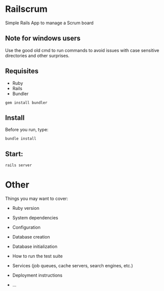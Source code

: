 # Railscrum
Simple Rails App to manage a Scrum board

## Note for windows users
Use the good old cmd to run commands to avoid issues with
case sensitive directories and other surprises.

## Requisites
- Ruby
- Rails
- Bundler

```
gem install bundler
```
## Install
Before you run, type:
```
bundle install
```

## Start:
```
rails server
```

# Other
Things you may want to cover:

* Ruby version

* System dependencies

* Configuration

* Database creation

* Database initialization

* How to run the test suite

* Services (job queues, cache servers, search engines, etc.)

* Deployment instructions

* ...
